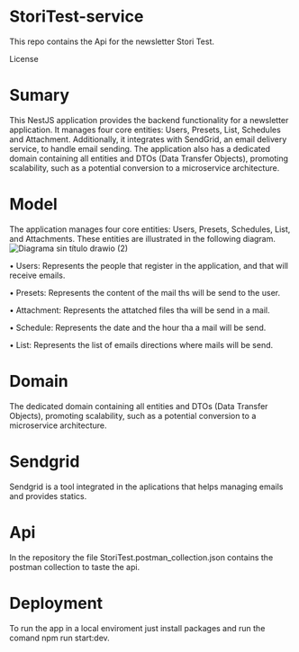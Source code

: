 # StoriTest-service
This repo contains the Api for the newsletter Stori Test.

License

# Sumary
This NestJS application provides the backend functionality for a newsletter application. It manages four core entities: Users, Presets, List, Schedules and Attachment. Additionally, it integrates with SendGrid, an email delivery service, to handle email sending. The application also has a dedicated domain containing all entities and DTOs (Data Transfer Objects), promoting scalability, such as a potential conversion to a microservice architecture.

# Model
The application manages four core entities: Users, Presets, Schedules, List, and Attachments. These entities are illustrated in the following diagram.
![Diagrama sin título drawio (2)](https://github.com/oscartorres098/StoriTest/assets/36300388/ff4ef692-1a40-45d0-9d70-79be6b48879f)

  • Users: Represents the people that register in the application, and that will receive emails.
  
  • Presets: Represents the content of the mail ths will be send to the user.
  
  • Attachment: Represents the attatched files tha will be send in a mail.
  
  • Schedule: Represents the date and the hour tha a mail will be send.

  • List: Represents the list of emails directions where mails will be send.

# Domain
The dedicated domain containing all entities and DTOs (Data Transfer Objects), promoting scalability, such as a potential conversion to a microservice architecture. 

# Sendgrid
Sendgrid is a tool integrated in the aplications that helps managing emails and provides statics.

# Api 
In the repository the file StoriTest.postman_collection.json contains the postman collection to taste the api.

# Deployment
To run the app in a local enviroment just install packages and run the comand npm run start:dev.
